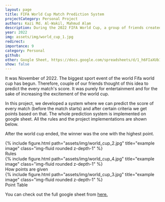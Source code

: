 ```yaml
---
layout: page
title: FIFA World Cup Match Prediction System
projectCategory: Personal Project
authors: Kazi Md. Al-Wakil, Mahmud Alam
description: During the 2022 FIFA World Cup, a group of friends created a fun project to predict the score of every match before it began, adding excitement to the event. The system, implemented on Google Sheets, allowed participants to predict match outcomes based on certain criteria, earning points for accurate predictions. The person with the most points at the end of the tournament was crowned the winner. The project aimed to enhance the enjoyment of the World Cup while fostering friendly competition among participants.
year: 2022
img: assets/img/world_cup_1.jpg
redirect: 
importance: 9
category: Personal
github: 
other: Google Sheet, https://docs.google.com/spreadsheets/d/1_h6FIaXUb1Sf0cKMd9vulMpmw-LtWHxQVuND520jHUw/edit?usp=sharing
show: false
---
```

It was November of 2022. The biggest sport event of the world Fifa world cup has begun. Therefore, couple of our friends thought of this idea to predict the every match's score. It was purely for entertainment and for the sake of increasing the excitement of the world cup. 

In this project, we developed a system where we can predict the score of every match (before the match starts) and after certain criteria we get points based on that. The whole prediction system is implemented on google sheet. All the rules and the project implementations are shown below. 

After the world cup ended, the winner was the one with the highest point. 

<div class="row">
    <div class="col-sm mt-3 mt-md-0 center">
        {% include figure.html path="assets/img/world_cup_2.jpg" title="example image" class="img-fluid rounded z-depth-1" %}
    </div>
</div>
<div class="caption">
    Rules
</div>

<div class="row">
    <div class="col-sm mt-3 mt-md-0">
        {% include figure.html path="assets/img/world_cup_4.jpg" title="example image" class="img-fluid rounded z-depth-1" %}
    </div>
</div>
<div class="caption">
    How points are given
</div>

<div class="row">
    <div class="col-sm mt-3 mt-md-0">
        {% include figure.html path="assets/img/world_cup_3.jpg" title="example image" class="img-fluid rounded z-depth-1" %}
    </div>
</div>
<div class="caption">
    Point Table
</div>

You can check out the full google sheet from <a href="https://docs.google.com/spreadsheets/d/1_h6FIaXUb1Sf0cKMd9vulMpmw-LtWHxQVuND520jHUw/edit?usp=sharing">here.</a>